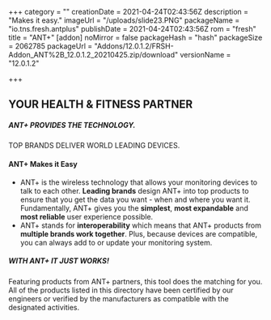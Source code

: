 +++
category = ""
creationDate = 2021-04-24T02:43:56Z
description = "Makes it easy."
imageUrl = "/uploads/slide23.PNG"
packageName = "io.tns.fresh.antplus"
publishDate = 2021-04-24T02:43:56Z
rom = "fresh"
title = "ANT+"
[addon]
noMirror = false
packageHash = "hash"
packageSize = 2062785
packageUrl = "Addons/12.0.1.2/FRSH-Addon_ANT%2B_12.0.1.2_20210425.zip/download"
versionName = "12.0.1.2"

+++
## YOUR HEALTH & FITNESS PARTNER

##### ANT+ PROVIDES THE TECHNOLOGY.

TOP BRANDS DELIVER WORLD LEADING DEVICES.

#### ANT+ Makes it Easy

* ANT+ is the wireless technology that allows your monitoring devices to talk to each other. **Leading brands** design ANT+ into top products to ensure that you get the data you want - when and where you want it. Fundamentally, ANT+ gives you the **simplest**, **most expandable** and **most reliable** user experience possible.
* ANT+ stands for **interoperability** which means that ANT+ products from **multiple brands work together**. Plus, because devices are compatible, you can always add to or update your monitoring system.

##### WITH ANT+ IT JUST WORKS!

Featuring products from ANT+ partners, this tool does the matching for you. All of the products listed in this directory have been certified by our engineers or verified by the manufacturers as compatible with the designated activities.
